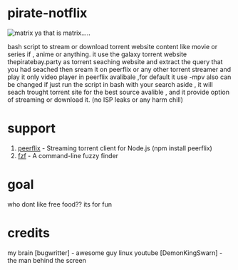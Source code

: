 # pirate-notflix

![matrix](https://user-images.githubusercontent.com/104635627/168618477-3e96b5cc-d2d5-4b7a-865f-758ad0435377.jpg)
ya that is matrix.....

bash script to stream or download torrent website content like movie or series if , anime or anything. it use the galaxy torrent website thepiratebay.party as torrent seaching website and extract the query that you had seached then sream it on peerflix or any other torrent streamer and play it only video player in peerflix avalibale ,for default it use -mpv also can be changed if just run the script in bash with your search aside , it will seach trought torrent site for the best source avalible , and it provide option of streaming or download it. (no ISP leaks or any harm chill)

# support
1) [peerflix](https://github.com/mafintosh/peerflix) - Streaming torrent client for Node.js (npm install peerflix)
2) [fzf](https://github.com/junegunn/fzf) - A command-line fuzzy finder 

# goal
who dont like free food?? its for fun

# credits
my brain 
[bugwritter] - awesome guy linux youtube 
[DemonKingSwarn] - the man behind the screen

